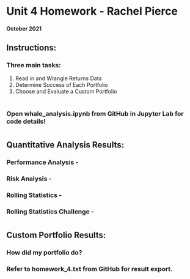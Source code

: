 # Unit 4 Homework - Rachel Pierce
#### October 2021

## Instructions:
### Three main tasks:
1. Read in and Wrangle Returns Data
2. Determine Success of Each Portfolio
1. Choose and Evaluate a Custom Portfolio

#
### Open whale_analysis.ipynb from GitHub in Jupyter Lab for code details!

#

## Quantitative Analysis Results:

### Performance Analysis - 
### Risk Analysis - 
### Rolling Statistics - 
### Rolling Statistics Challenge - 

#

## Custom Portfolio Results:

### How did my portfolio do?

### Refer to homework_4.txt from GitHub for result export.

